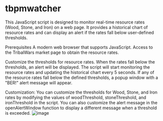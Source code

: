 # tbpmwatcher
This JavaScript script is designed to monitor real-time resource rates (Wood, Stone, and Iron) on a web page. It provides a historical chart of resource rates and can display an alert if the rates fall below user-defined thresholds.

Prerequisites
  A modern web browser that supports JavaScript.
  Access to the TribalWars market page to obtain the resource rates.

Customize the thresholds for resource rates. When the rates fall below the thresholds, an alert will be displayed.
The script will start monitoring the resource rates and updating the historical chart every 5 seconds.
If any of the resource rates fall below the defined thresholds, a popup window with a "BER!" alert message will appear.

Customization:
You can customize the thresholds for Wood, Stone, and Iron rates by modifying the values of woodThreshold, stoneThreshold, and ironThreshold in the script.
You can also customize the alert message in the openAlertWindow function to display a different message when a threshold is exceeded.
![image](https://github.com/Marosli/tbpmwatcher/assets/100837716/98f1d00b-8d32-4d1f-80bd-394f9d80e7da)

